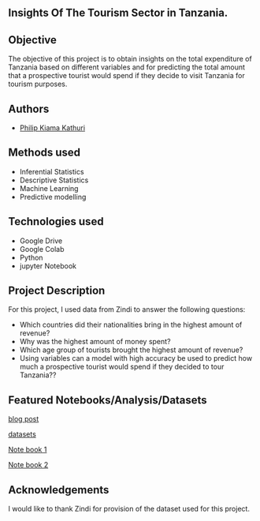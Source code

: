 
## Insights Of The Tourism Sector in Tanzania.


## Objective
The objective of this project is to obtain insights on the total expenditure of  
Tanzania based on different variables and for predicting the total amount that 
a prospective tourist would spend if they decide to visit Tanzania for tourism 
purposes.

## Authors

- [Philip Kiama Kathuri](https://github.com/pkathuri/Portfolio-projects)


## Methods used 
- Inferential Statistics
- Descriptive Statistics
- Machine Learning
- Predictive modelling


## Technologies used
- Google Drive
- Google Colab
- Python
- jupyter Notebook


## Project Description
For this project, I used data from Zindi to answer the following questions:
- Which countries did their nationalities bring in the highest amount of revenue?
- Why was the highest amount of money spent?
- Which age group of tourists brought the highest amount of revenue?
- Using variables  can a model with high accuracy be used to predict how much a
  prospective tourist would spend if they decided to tour Tanzania??
## Featured Notebooks/Analysis/Datasets
[blog post](https://medium.com/@pkathuri19/what-should-i-do-to-invest-in-tanzanias-tourism-sector-for-maximum-returns-3d6d31521044?source=friends_link&sk=9665a14dbe690565261c6ec4515032ec)

[datasets](https://zindi.africa/competitions/tanzania-tourism-prediction/data)
 
[Note book 1](https://github.com/pkathuri/Portfolio-projects/blob/master/Tanzania_modelling_script.ipynb)

[Note book 2](https://github.com/pkathuri/Portfolio-projects/blob/master/Tanzania_business_questions_answers.ipynb)
## Acknowledgements
I would like to thank Zindi for  provision of the dataset used for this project.